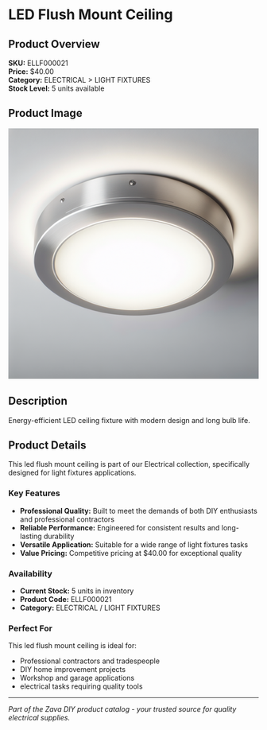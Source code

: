 # LED Flush Mount Ceiling

## Product Overview

**SKU:** ELLF000021  
**Price:** $40.00  
**Category:** ELECTRICAL > LIGHT FIXTURES  
**Stock Level:** 5 units available  

## Product Image

![LED Flush Mount Ceiling](https://raw.githubusercontent.com/microsoft/ai-tour-26-zava-diy-dataset-plus-mcp/refs/heads/main/images/electrical_light_fixtures_led_flush_mount_ceiling_20250620_211054.png)

## Description

Energy-efficient LED ceiling fixture with modern design and long bulb life.

## Product Details

This led flush mount ceiling is part of our Electrical collection, specifically designed for light fixtures applications. 

### Key Features

- **Professional Quality:** Built to meet the demands of both DIY enthusiasts and professional contractors
- **Reliable Performance:** Engineered for consistent results and long-lasting durability
- **Versatile Application:** Suitable for a wide range of light fixtures tasks
- **Value Pricing:** Competitive pricing at $40.00 for exceptional quality

### Availability

- **Current Stock:** 5 units in inventory
- **Product Code:** ELLF000021
- **Category:** ELECTRICAL / LIGHT FIXTURES

### Perfect For

This led flush mount ceiling is ideal for:
- Professional contractors and tradespeople
- DIY home improvement projects  
- Workshop and garage applications
- electrical tasks requiring quality tools

---

*Part of the Zava DIY product catalog - your trusted source for quality electrical supplies.*
